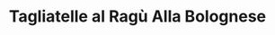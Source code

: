 ---
title: 'Tagliatelle al Ragù Alla Bolognese'
type: 'Lasagna'
description: 'Lorem ipsum dolor sit amet consectetur adipisicing elit. Obcaecati sint cumque voluptatem cupiditate odit corporis.'
price: 89
---